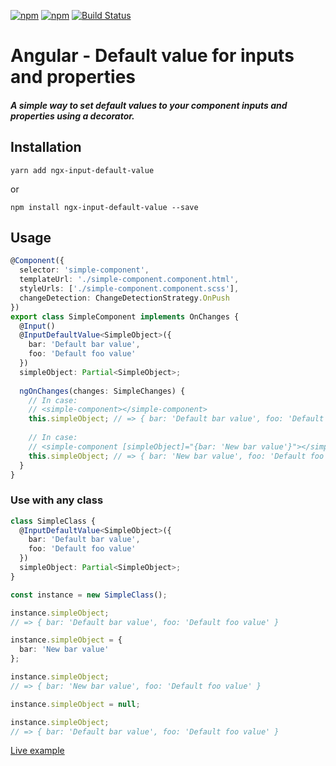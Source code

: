 [![npm](https://img.shields.io/npm/dt/ngx-input-default-value.svg)]()
[![npm](https://img.shields.io/npm/l/ngx-input-default-value.svg)]()
[![Build Status](https://api.travis-ci.org/zeevkatz/ngx-input-default-value.svg?branch=master)]()

# Angular - Default value for inputs and properties

##### A simple way to set default values to your component inputs and properties using a decorator.

## Installation

`yarn add ngx-input-default-value`

or 

`npm install ngx-input-default-value --save`

## Usage

```ts
@Component({
  selector: 'simple-component',
  templateUrl: './simple-component.component.html',
  styleUrls: ['./simple-component.component.scss'],
  changeDetection: ChangeDetectionStrategy.OnPush
})
export class SimpleComponent implements OnChanges {
  @Input()
  @InputDefaultValue<SimpleObject>({
    bar: 'Default bar value',
    foo: 'Default foo value'
  })
  simpleObject: Partial<SimpleObject>;
  
  ngOnChanges(changes: SimpleChanges) {
    // In case: 
    // <simple-component></simple-component>
    this.simpleObject; // => { bar: 'Default bar value', foo: 'Default foo value' }
    
    // In case: 
    // <simple-component [simpleObject]="{bar: 'New bar value'}"></simple-component>
    this.simpleObject; // => { bar: 'New bar value', foo: 'Default foo value' }
  }
}
```


### Use with any class

```ts
class SimpleClass {
  @InputDefaultValue<SimpleObject>({
    bar: 'Default bar value',
    foo: 'Default foo value'
  })
  simpleObject: Partial<SimpleObject>;
}

const instance = new SimpleClass();

instance.simpleObject;
// => { bar: 'Default bar value', foo: 'Default foo value' }

instance.simpleObject = {
  bar: 'New bar value'
};

instance.simpleObject;
// => { bar: 'New bar value', foo: 'Default foo value' }

instance.simpleObject = null;

instance.simpleObject;
// => { bar: 'Default bar value', foo: 'Default foo value' }
```

[Live example](https://stackblitz.com/edit/ngx-input-default-value-demo)
